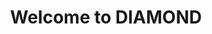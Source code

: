 ---
title: Welcome to DIAMOND
lead: The digital platform of <a href="https://pepr-diadem.fr" target="_blank">PEPR DIADEM</a>
---